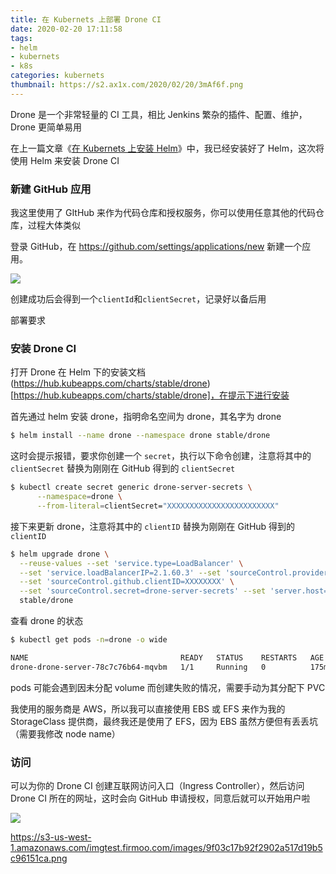 ```yaml
---
title: 在 Kubernets 上部署 Drone CI
date: 2020-02-20 17:11:58
tags:
- helm
- kubernets
- k8s
categories: kubernets
thumbnail: https://s2.ax1x.com/2020/02/20/3mAf6f.png
---
```


Drone 是一个非常轻量的 CI 工具，相比 Jenkins 繁杂的插件、配置、维护，Drone 更简单易用

在上一篇文章《[在 Kubernets 上安装 Helm](post/在-Kubernets-上安装-Helm)》中，我已经安装好了 Helm，这次将使用 Helm 来安装 Drone CI

### 新建 GitHub 应用

我这里使用了 GItHub 来作为代码仓库和授权服务，你可以使用任意其他的代码仓库，过程大体类似

登录 GitHub，在 https://github.com/settings/applications/new 新建一个应用。

![](https://s2.ax1x.com/2020/02/20/3mpKbR.png)

创建成功后会得到一个`clientId`和`clientSecret`，记录好以备后用

部署要求

### 安装 Drone CI

打开 Drone 在 Helm 下的安装文档 (https://hub.kubeapps.com/charts/stable/drone)[https://hub.kubeapps.com/charts/stable/drone]，在提示下进行安装

首先通过 helm 安装 drone，指明命名空间为 drone，其名字为 drone

```bash
$ helm install --name drone --namespace drone stable/drone
```

这时会提示报错，要求你创建一个 `secret`，执行以下命令创建，注意将其中的 `clientSecret` 替换为刚刚在 GitHub 得到的 `clientSecret` 

```bash
$ kubectl create secret generic drone-server-secrets \
      --namespace=drone \
      --from-literal=clientSecret="XXXXXXXXXXXXXXXXXXXXXXXX"
```

接下来更新 drone，注意将其中的 `clientID` 替换为刚刚在 GitHub 得到的 `clientID `

```bash
$ helm upgrade drone \
  --reuse-values --set 'service.type=LoadBalancer' \
  --set 'service.loadBalancerIP=2.1.60.3' --set 'sourceControl.provider=github' \
  --set 'sourceControl.github.clientID=XXXXXXXX' \
  --set 'sourceControl.secret=drone-server-secrets' --set 'server.host=drone.example.com' \
  stable/drone
```

查看 drone 的状态

```bash
$ kubectl get pods -n=drone -o wide

NAME                                  READY   STATUS    RESTARTS   AGE
drone-drone-server-78c7c76b64-mqvbm   1/1     Running   0          175m
```

pods 可能会遇到因未分配 volume 而创建失败的情况，需要手动为其分配下 PVC

我使用的服务商是 AWS，所以我可以直接使用 EBS 或 EFS 来作为我的 StorageClass 提供商，最终我还是使用了 EFS，因为 EBS 虽然方便但有丢丢坑（需要我修改 node name）

### 访问

可以为你的 Drone CI 创建互联网访问入口（Ingress Controller），然后访问 Drone CI 所在的网址，这时会向 GitHub 申请授权，同意后就可以开始用户啦

![](https://s2.ax1x.com/2020/02/20/3mAFOS.png)





https://s3-us-west-1.amazonaws.com/imgtest.firmoo.com/images/9f03c17b92f2902a517d19b5c96151ca.png
